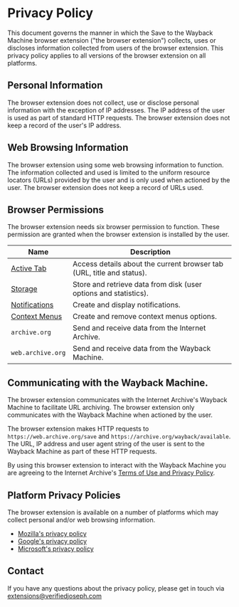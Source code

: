 # Privacy Policy

This document governs the manner in which the Save to the Wayback Machine browser extension ("the browser extension") collects, uses or discloses information collected from users of the browser extension. This privacy policy applies to all versions of the browser extension on all platforms.

## Personal Information
The browser extension does not collect, use or disclose personal information with the exception of IP addresses. The IP address of the user is used as part of standard HTTP requests. The browser extension does not keep a record of the user's IP address.

## Web Browsing Information

The browser extension using some web browsing information to function. The information collected and used is limited to the uniform resource locators (URLs) provided by the user and is only used when actioned by the user. The browser extension does not keep a record of URLs used.

## Browser Permissions

The browser extension needs six browser permission to function. These permission are granted when the browser extension is installed by the user.

Name | Description
------ | ------
[Active Tab](https://developer.mozilla.org/en-US/docs/Mozilla/Add-ons/WebExtensions/manifest.json/permissions#activeTab_permission) | Access details about the current browser tab (URL, title and status).
[Storage](https://developer.mozilla.org/en-US/docs/Mozilla/Add-ons/WebExtensions/API/storage) | Store and retrieve data from disk (user options and statistics).
[Notifications](https://developer.mozilla.org/en-US/docs/Mozilla/Add-ons/WebExtensions/API/notifications) | Create and display notifications.
[Context Menus](https://developer.mozilla.org/en-US/docs/Mozilla/Add-ons/WebExtensions/API/menus) | Create and remove context menus options.
`archive.org` | Send and receive data from the Internet Archive.
`web.archive.org` | Send and receive data from the Wayback Machine.

## Communicating with the Wayback Machine.

The browser extension communicates with the Internet Archive's Wayback Machine to facilitate URL archiving. The browser extension only communicates with the Wayback Machine when actioned by the user.

The browser extension makes HTTP requests to `https://web.archive.org/save` and `https://archive.org/wayback/available`. The URL, IP address and user agent string of the user is sent to the Wayback Machine as part of these HTTP requests. 

By using this browser extension to interact with the Wayback Machine you are agreeing to the Internet Archive's [Terms of Use and Privacy Policy](https://archive.org/about/terms.php).

## Platform Privacy Policies

The browser extension is available on a number of platforms which may collect personal and/or web browsing information.
* [Mozilla's privacy policy](https://www.mozilla.org/en-US/privacy/)
* [Google's privacy policy](https://www.google.com/intl/en/policies/privacy/)
* [Microsoft's privacy policy](https://privacy.microsoft.com/en-US/privacystatement)

## Contact

If you have any questions about the privacy policy, please get in touch via [extensions@verifiedjoseph.com](mailto:extensions@verifiedjoseph.com)